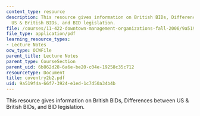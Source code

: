 ```yaml
---
content_type: resource
description: This resource gives information on British BIDs, Differences between
  US & British BIDs, and BID legislation.
file: /courses/11-422-downtown-management-organizations-fall-2006/9a519f4a66f73924e1ed1c7d50a34b4b_coventry2b2.pdf
file_type: application/pdf
learning_resource_types:
- Lecture Notes
ocw_type: OCWFile
parent_title: Lecture Notes
parent_type: CourseSection
parent_uid: 6b862d28-6a6e-be20-c04e-19258c35c712
resourcetype: Document
title: coventry2b2.pdf
uid: 9a519f4a-66f7-3924-e1ed-1c7d50a34b4b
---
```

This resource gives information on British BIDs, Differences between US & British BIDs, and BID legislation.

